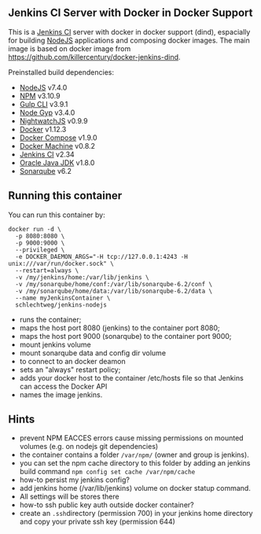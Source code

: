 ## Jenkins CI Server with Docker in Docker Support

This is a [Jenkins CI](http://jenkins-ci.org/) server with docker in docker support (dind), espacially for building [NodeJS](http://nodejs.org/) applications and composing docker images. The main image is based on docker image from https://github.com/killercentury/docker-jenkins-dind.

Preinstalled build dependencies:
- [NodeJS](https://nodejs.org/) v7.4.0
- [NPM](https://www.npmjs.com) v3.10.9
- [Gulp CLI](http://gulpjs.com) v3.9.1
- [Node Gyp](https://github.com/nodejs/node-gyp) v3.4.0
- [NightwatchJS](http://nightwatchjs.org) v0.9.9
- [Docker](https://docker.com/) v1.12.3
- [Docker Compose](https://docs.docker.com/compose/) v1.9.0
- [Docker Machine](https://docs.docker.com/machine/) v0.8.2
- [Jenkins CI](http://jenkins-ci.org/) v2.34
- [Oracle Java JDK](https://www.oracle.com/de/java/) v1.8.0
- [Sonarqube](https://www.sonarqube.org) v6.2


## Running this container

You can run this container by:

```
docker run -d \
  -p 8080:8080 \
  -p 9000:9000 \
  --privileged \
  -e DOCKER_DAEMON_ARGS="-H tcp://127.0.0.1:4243 -H unix:///var/run/docker.sock" \
  --restart=always \
  -v /my/jenkins/home:/var/lib/jenkins \
  -v /my/sonarqube/home/conf:/var/lib/sonarqube-6.2/conf \
  -v /my/sonarqube/home/data:/var/lib/sonarqube-6.2/data \
  --name myJenkinsContainer \
  schlechtweg/jenkins-nodejs
```

 * runs the container;
 * maps the host port 8080 (jenkins) to the container port 8080;
 * maps the host port 9000 (sonarqube) to the container port 9000;
 * mount jenkins volume
 * mount sonarqube data and config dir volume
 * to connect to an docker deamon
 * sets an "always" restart policy;
  * adds your docker host to the container /etc/hosts file so that Jenkins can access the Docker API
 * names the image jenkins.

## Hints

 * prevent NPM EACCES errors cause missing permissions on mounted volumes (e.g. on nodejs git dependencies)
  * the container contains a folder ```/var/npm/``` (owner and group is jenkins).
  * you can set the npm cache directory to this folder by adding an jenkins build command ```npm config set cache /var/npm/cache``` 
 * how-to persist my jenkins config?
  * add jenkins home (/var/lib/jenkins) volume on docker statup command.
  * All settings will be stores there
 * how-to ssh public key auth outside docker container?
  * create an ```.ssh```directory (permission 700) in your jenkins home directory and copy your private ssh key (permission 644)
 
